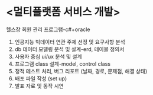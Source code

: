 # <멀티플랫폼 서비스 개발>
헬스장 회원 관리 프로그램-c#+oracle
1. 인공지능 빅데이터 연관 주제 선정 및 요구사항 분석
2. db 데이터 모델링 분석 및 설계-erd, 테이블 정의서
3. 사용자 중심 ui/ux 분석 및 설계
4. 프로그램 class 설계-model, control class
5. 정적 테스트 처리, 버그 리포트 (날짜, 경로, 문제점, 해결 상태)
6. 배포 파일 작성 (set up)
7. 발표 자료 및 동작 시연

